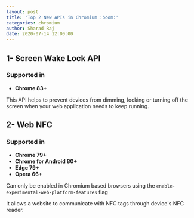 ```yaml
---
layout: post
title: 'Top 2 New APIs in Chromium :boom:'
categories: chromium
author: Sharad Raj
date: 2020-07-14 12:00:00
---
```

## 1- Screen Wake Lock API

### Supported in

* **Chrome 83+**

This API helps to prevent devices from dimming, locking or turning off the screen when your web application needs to keep running.

## 2- Web NFC

### Supported in

* **Chrome 79+**
* **Chrome for Android 80+**
* **Edge 79+**
* **Opera 66+**

Can only be enabled in Chromium based browsers using the
`enable-experimental-web-platform-features` flag

It allows a website to communicate with NFC tags through device's NFC reader.